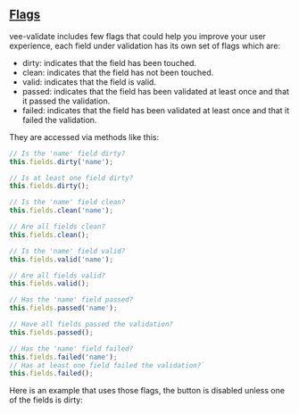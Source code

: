 ## [Flags](#flags-example)

vee-validate includes few flags that could help you improve your user experience, each field under validation has its own set of flags which are:

- dirty: indicates that the field has been touched.
- clean: indicates that the field has not been touched.
- valid: indicates that the field is valid.
- passed: indicates that the field has been validated at least once and that it passed the validation.
- failed: indicates that the field has been validated at least once and that it failed the validation.

They are accessed via methods like this:

```js
// Is the 'name' field dirty? 
this.fields.dirty('name');

// Is at least one field dirty?
this.fields.dirty(); 

// Is the 'name' field clean? 
this.fields.clean('name'); 

// Are all fields clean?
this.fields.clean(); 

// Is the 'name' field valid?
this.fields.valid('name'); 

// Are all fields valid?
this.fields.valid(); 

// Has the 'name' field passed?
this.fields.passed('name'); 

// Have all fields passed the validation?
this.fields.passed(); 

// Has the 'name' field failed? 
this.fields.failed('name');
// Has at least one field failed the validation?`
this.fields.failed(); 
```

Here is an example that uses those flags, the button is disabled unless one of the fields is dirty:

